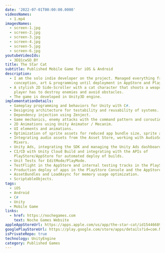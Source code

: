 ```yaml
---
date: '2022-07-01T00:00:00.0000'
videosNames:
  - 1.mp4
imagesNames:
  - screen-1.jpg
  - screen-2.jpg
  - screen-3.jpg
  - screen-4.jpg
  - screen-5.jpg
  - screen-6.jpg
youtubeVideoIds:
  - 3EQ1cwSD_BY
title: The Star Cat
subtitle: Published Mobile Game for iOS & Android
description:
  - I am the solo indie developer on the project. Managed everything from
    conception, art & programming until deployment in AppStore and PlayStore.
  - A stylish 2D Side-Scroller with a cat character that shoots a weapon. The
    player has to destroy enemies and avoid obstacles.
  - The game is developed in Unity3D engine.
implementationDetails:
  - Gameplay programming and behaviors for Unity with C#.
  - Designing architecture for testability and reusability of systems.
  - Dependency injection using Zenject.
  - Game mechanics, enemy attacks with the command pattern and coroutines.
  - 2D Animations using Unity Animator / Mecanim.
  - UI elements and animations.
  - Optimization of sprite assets for reduced app bundle size, sprite atlases.
  - Integrating audio assets from the Asset Store, working with AudioSources and
    Mixers.
  - Unity Ads, integrating the SDK and managing the Unity Ads dashboard configs.
  - CI/CD with Unity Cloud Build and integrating with the APIs of
    PlayStore/AppStore for automated deploy of builds.
  - Unit Tests for EditMode/PlayMode.
  - TestFlight in the AppStore and internal testing tracks in the PlayStore.
  - Production deploy of apps in the PlayStore Console and the AppStore Connect.
  - AssetBundles and LoadAsync for memory usage optimization.
  - ScriptableObjects.
tags:
  - iOS
  - Android
  - C#
  - Unity
  - Mobile Game
links:
  - href: https://nochegames.com
    text: Noche Games Website
appleAppStoreUrl: https://apps.apple.com/us/app/the-star-cat/id1544668944
googlePlayStoreUrl: https://play.google.com/store/apps/details?id=com.NightOwlGames.Starcat
isPrivateRepo: true
technology: UnityEngine
category: Published Games
---
```


